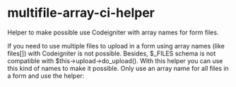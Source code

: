 multifile-array-ci-helper
=========================

Helper to make possible use Codeigniter with array names for form files.

If you need to use multiple files to upload in a form using array names (like files[]) with Codeigniter is not possible. Besides, $_FILES schema is not compatible with $this->upload->do_upload().
With this helper you can use this kind of names to make it possible. Only use an array name for all files in a form and use the helper:
